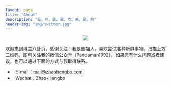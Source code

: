 ```yaml
---
layout: page
title: "About"
description: "乾、坤、震、巽、坎、离、艮、兑"
header-img: "img/twitter.jpg"
---
```


<center>
    <p><img src="http://7xrrbc.com1.z0.glb.clouddn.com/wechat2code.jpg" align="center"></p>
</center>

欢迎来到博主八卦页，感谢关注！我是熊猫人，喜欢尝试各种新鲜事物。扫描上方二维码，即可关注我的微信公众号（Pandaman1992）。如果您有什么问题或者建议，也可以通过下面的方式与我取得联系。

- <i class="fa fa-envelope-o">&nbsp;&nbsp;</i>E-mail：<mail@zhaohengbo.com>
- <i class="fa fa-comments-o">&nbsp;&nbsp;</i>Wechat：Zhao-Hengbo

<!--
<div style="text-align:right;margin:-1em 0.5em 3em;color:gray"><a href="mailto:mail@zhaohengbo.com"><i class="fa fa-envelope-o">&nbsp;&nbsp;</i>mail@zhaohengbo.com</a></div>
-->